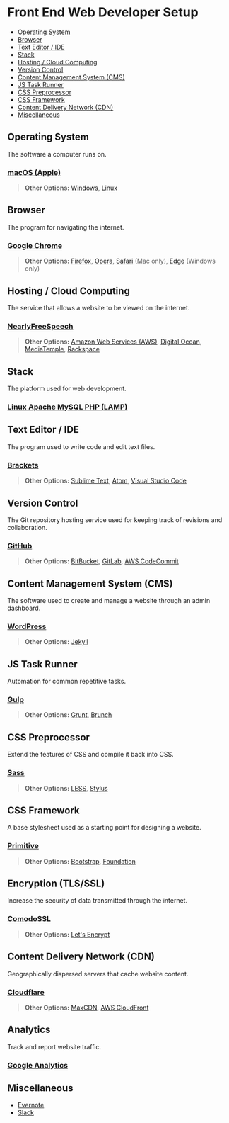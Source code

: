 # Front End Web Developer Setup

* [Operating System](#operating-system)
* [Browser](#browser)
* [Text Editor / IDE](#text-editor--ide)
* [Stack](#stack)
* [Hosting / Cloud Computing](#hosting--cloud-computing)
* [Version Control](#version-control)
* [Content Management System (CMS)](#content-management-system-cms)
* [JS Task Runner](#js-task-runner)
* [CSS Preprocessor](#css-preprocessor)
* [CSS Framework](#css-framework)
* [Content Delivery Network (CDN)](#content-delivery-network-cdn)
* [Miscellaneous](#miscellaneous)

## Operating System

The software a computer runs on.

### [macOS (Apple)](http://www.apple.com/macos/sierra/)

> **Other Options:** [Windows](https://www.microsoft.com/en-us/windows), [Linux](https://en.wikipedia.org/wiki/Linux)

## Browser

The program for navigating the internet.

### [Google Chrome](https://www.google.com/chrome/)

> **Other Options:**  [Firefox](https://www.mozilla.org/en-US/firefox/products/), [Opera](http://www.opera.com/), [Safari](http://www.apple.com/safari/) (Mac only), [Edge](https://www.microsoft.com/en-us/windows/microsoft-edge/microsoft-edge) (Windows only)

## Hosting / Cloud Computing

The service that allows a website to be viewed on the internet.

### [NearlyFreeSpeech](https://www.nearlyfreespeech.net/)

> **Other Options:** [Amazon Web Services (AWS)](https://aws.amazon.com/), [Digital Ocean](https://www.digitalocean.com/), [MediaTemple](https://www.mediatemple.net/), [Rackspace](https://www.rackspace.com/)

## Stack

The platform used for web development.

### [Linux Apache MySQL PHP (LAMP)](https://en.wikipedia.org/wiki/LAMP_(software_bundle))

## Text Editor / IDE

The program used to write code and edit text files.

### [Brackets](http://brackets.io/)

> **Other Options:** [Sublime Text](https://www.sublimetext.com/), [Atom](https://atom.io/), [Visual Studio Code](http://code.visualstudio.com/)

## Version Control

The Git repository hosting service used for keeping track of revisions and collaboration.

### [GitHub](https://github.com/)

> **Other Options:** [BitBucket](https://bitbucket.org), [GitLab](https://about.gitlab.com/), [AWS CodeCommit](https://aws.amazon.com/codecommit/)

## Content Management System (CMS)

The software used to create and manage a website through an admin dashboard.

### [WordPress](https://wordpress.org/)

> **Other Options:** [Jekyll](https://jekyllrb.com)

## JS Task Runner

Automation for common repetitive tasks.

### [Gulp](http://gulpjs.com/)

> **Other Options:** [Grunt](http://gruntjs.com/), [Brunch](http://brunch.io/)

## CSS Preprocessor

Extend the features of CSS and compile it back into CSS.

### [Sass](http://sass-lang.com/)

> **Other Options:** [LESS](http://lesscss.org/), [Stylus](http://stylus-lang.com/)

## CSS Framework

A base stylesheet used as a starting point for designing a website.

### [Primitive](https://taniarascia.github.io/primitive/)

> **Other Options:** [Bootstrap](http://getbootstrap.com/), [Foundation](http://foundation.zurb.com/)

## Encryption (TLS/SSL)

Increase the security of data transmitted through the internet.

### [ComodoSSL](https://comodosslstore.com/)

> **Other Options:** [Let's Encrypt](https://letsencrypt.org/)

## Content Delivery Network (CDN)

Geographically dispersed servers that cache website content.

### [Cloudflare](https://www.cloudflare.com/)

> **Other Options:** [MaxCDN](https://www.maxcdn.com/), [AWS CloudFront](https://aws.amazon.com/cloudfront/)

## Analytics

Track and report website traffic.

### [Google Analytics](https://analytics.google.com/)

## Miscellaneous

* [Evernote](https://evernote.com/)
* [Slack](https://slack.com/)


